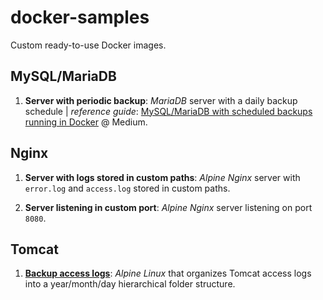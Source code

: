 # docker-samples

Custom ready-to-use Docker images.

## MySQL/MariaDB

1. __Server with periodic backup__: _MariaDB_ server with a daily backup schedule
| _reference guide_: [MySQL/MariaDB with scheduled backups running in Docker][1] @ Medium.

## Nginx

1. __Server with logs stored in custom paths__: _Alpine Nginx_ server with `error.log` and `access.log`
stored in custom paths.

1. __Server listening in custom port__: _Alpine Nginx_ server listening on port `8080`.

## Tomcat

1. [__Backup access logs__][2]: _Alpine Linux_ that organizes Tomcat access logs into a year/month/day hierarchical
folder structure.

[1]: https://medium.com/@ricardolsmendes/mysql-mariadb-with-scheduled-backup-jobs-running-in-docker-1956e9892e78

[2]: ./backup-access-logs
